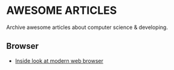 # AWESOME ARTICLES

Archive awesome articles about computer science & developing.  

## Browser
- [Inside look at modern web browser](https://developers.google.com/web/updates/2018/09/inside-browser-part1)
